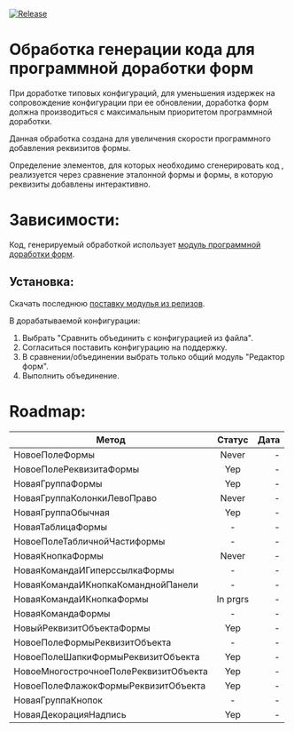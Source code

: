 [![Release](https://img.shields.io/github/tag/huxuxuya/FormCodeGenerator.svg?label=Last%20release&a)](https://github.com/huxuxuya/FormCodeGenerator/releases)

# Обработка генерации кода для программной доработки форм

При доработке типовых конфигураций, для уменьшения издержек на сопровождение конфигурации при ее обновлении, доработка форм должна производиться с максимальным приоритетом программной доработки.

Данная обработка создана для увеличения скорости программного добавления реквизитов формы.

Определение элементов, для которых необходимо сгенерировать код , реализуется через сравнение эталонной формы и формы, в которую реквизиты добавлены интерактивно.

# Зависимости:
Код, генерируемый обработкой использует [модуль программной доработки форм](https://github.com/huxuxuya/1cFormEditor).

## Установка:
Скачать последнюю [поставку модулья из релизов](https://github.com/huxuxuya/1cFormEditor/releases).

В дорабатываемой конфигурации:
1. Выбрать "Сравнить объединить с конфигурацией из файла".
2. Согласиться поставить конфигурацию на поддержку.
3. В сравнении/объединении выбрать только общий модуль "Редактор форм".
4. Выполнить объединение.
	

# Roadmap:

| Метод   |      Статус      |  Дата |
|----------|:-------------:|------:|
| НовоеПолеФормы |  Never | - |
| НовоеПолеРеквизитаФормы |  Yep | - |
| НоваяГруппаФормы |  Yep | - |
| НоваяГруппаКолонкиЛевоПраво |  Never | - |
| НоваяГруппаОбычная |  Yep | - |
| НоваяТаблицаФормы |  - | - |
| НовоеПолеТабличнойЧастиформы |  - | - |
| НоваяКнопкаФормы |  Never | - |
| НоваяКомандаИГиперссылкаФормы |  - | - |
| НоваяКомандаИКнопкаКоманднойПанели |  - | - |
| НоваяКомандаИКнопкаФормы |  In prgrs | - |
| НоваяКомандаФормы |  - | - |
| НовыйРеквизитОбъектаФормы |  Yep | - |
| НовоеПолеФормыРеквизитОбъекта |  - | - |
| НовоеПолеШапкиФормыРеквизитОбъекта |  Yep | - |
| НовоеМногострочноеПолеРеквизитОбъекта |  Yep | - |
| НовоеПолеФлажокФормыРеквизитОбъекта |  Yep | - |
| НоваяГруппаКнопок |  - | - |
| НоваяДекорацияНадпись |  Yep | - |



